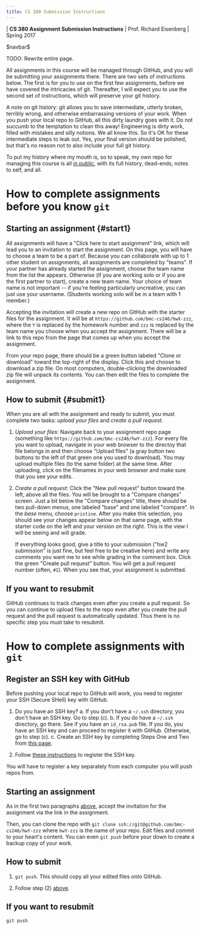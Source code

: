 ```yaml
---
title: CS 380 Submission Instructions
---
```


<div id="header">

| **CS 380 Assignment Submission Instructions**
| Prof. Richard Eisenberg
| Spring 2017

</div>

\$navbar\$

TODO: Rewrite entire page.

All assignments in this course will be managed through GitHub, and you will be submitting
your assignments there. There are two sets of instructions below. The first is for you to
use on the first few assignments, before we have covered the intricacies of git. Thereafter,
I will expect you to use the second set of instructions, which will preserve your git
history.

A note on git history: git allows you to save intermediate, utterly broken, terribly
wrong, and otherwise embarrassing versions of your work. When you push your local repo
to GitHub, all this dirty laundry goes with it. Do not succumb to the temptation to clean
this away! Engineering is dirty work, filled with mistakes and silly notions. We all know
this. So it's OK for these intermediate steps to leak out. Yes, your final version should
be polished, but that's no reason not to also include your full git history.

To put my history where my mouth is, so to speak, my own repo for managing this course
is all [in public](https://github.com/bmc-cs246/cs246), with its full history, dead-ends,
notes to self, and all.

How to complete assignments before you know `git`
=================================================

Starting an assignment   {#start1}
----------------------

All assignments will have a "Click here to start assignment" link, which will lead you
to an invitation to start the assignment.
On this page, you will have to choose a team to be a part of. Because you can collaborate
with up to 1 other student on assignments, all assignments are completed by "teams".
If your partner has already started the assignment, choose the team name from the list
the appears. Otherwise (if you are working solo or if you are the first partner to start),
create a new team name. Your choice of team name is not important -- if you're feeling
particularly uncreative, you can just use your username.
(Students working solo will be in a team with 1 member.)


Accepting the invitation will create a new repo on GitHub with the starter
files for the assignment. It will be at `https://github.com/bmc-cs246/hwX-zzz`, where
the `Y` is replaced by the homework number and `zzz` is replaced by the team name you choose
when you accept the assignment. There will be a link to this repo from the page that comes
up when you accept the assignment.

From your repo page, there should be a green button labeled "Clone or download" toward the top-right
of the display. Click this and choose to download a zip file. On most computers, double-clicking
the downloaded zip file will unpack its contents. You can then edit the files to complete
the assignment.

How to submit   {#submit1}
-------------

When you are all with the assignment and ready to submit, you must complete two tasks:
*upload your files* and *create a pull request*.

1. *Upload your files*: Navigate back to your assignment repo page (something like
`https://github.com/bmc-cs246/hwY-zzz`). For every file you want to upload, navigate
in your web browser to the directoy that file belongs in and then choose "Upload files"
(a gray button two buttons to the left of that green one you used to download). You
may upload multiple files (to the same folder) at the same time. After uploading, click
on the filenames in your web browser and make sure that you see your edits.

2. *Create a pull request*: Click the "New pull request" button toward the left, above
all the files. You will be brought to a "Compare changes" screen. Just a bit below
the "Compare changes" title, there should be two pull-down menus, one labeled "base"
and one labeled "compare". In the *base* menu, choose `pristine`. After you make this
selection, you should see your changes appear below on that same page, with the
starter code on the left and your version on the right. This is the view I will be
seeing and will grade.

    If everything looks good, give a title to your submission ("hw2 submission" is
    just fine, but feel free to be creative here) and write any comments you want me to
    see while grading in the comment box. Click the green "Create pull request" button.
    You will get a pull request number (often, `#1`). When you see that, your assignment
    is submitted.

If you want to resubmit
-----------------------

GitHub continues to track changes even after you create a pull request. So you can continue
to upload files to the repo even after you create the pull request and the pull request is
automatically updated. Thus there is no specific step you must take to resubmit.

How to complete assignments with `git`
======================================

Register an SSH key with GitHub
-------------------------------

Before pushing your local repo to GitHub will work, you need to register your SSH (Secure SHell)
key with GitHub.

1. Do you have an SSH key?
  a. If you don't have a `~/.ssh` directory, you don't have an SSH key. Go to step (c).
  b. If you do have a `~/.ssh` directory, go there. See if you have an `id_rsa.pub` file.
     If you do, you have an SSH key and can proceed to register it with GitHub. Otherwise,
     go to step (c).
  c. Create an SSH key by completing Steps One and Two from [this page](https://www.digitalocean.com/community/tutorials/how-to-set-up-ssh-keys--2).

2. Follow [these instructions](https://help.github.com/articles/adding-a-new-ssh-key-to-your-github-account/) to register the SSH key.

You will have to register a key separately from each computer you will push repos from.

Starting an assignment
----------------------

As in the first two paragraphs [above](#start1), accept the invitation for the assignment
via the link in the assignment.

Then, you can clone the repo with `git clone ssh://git@github.com/bmc-cs246/hwY-zzz` where
`hwY-zzz` is the name of your repo. Edit files and commit to your heart's content. You
can even `git push` before your down to create a backup copy of your work.

How to submit
-------------

1. `git push`. This should copy all your edited files onto GitHub.

2. Follow step (2) [above](#submit1).

If you want to resubmit
-----------------------

`git push`
